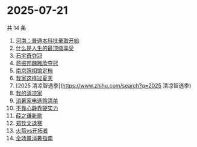 # 2025-07-21

共 14 条

<!-- BEGIN -->
<!-- 最后更新时间 Mon Jul 21 2025 19:11:09 GMT+0800 (China Standard Time) -->

1. [河南：普通本科批录取开始](https://www.zhihu.com/search?q=河南：普通本科批录取开始)
1. [什么是人生的最顶级享受](https://www.zhihu.com/search?q=什么是人生的最顶级享受)
1. [石宇奇夺冠](https://www.zhihu.com/search?q=石宇奇夺冠)
1. [蒋振邦魏雅欣夺冠](https://www.zhihu.com/search?q=蒋振邦魏雅欣夺冠)
1. [南京照相馆定档](https://www.zhihu.com/search?q=南京照相馆定档)
1. [我家这样过夏天](https://www.zhihu.com/search?q=我家这样过夏天)
1. [2025 清凉智选季](https://www.zhihu.com/search?q=2025 清凉智选季)
1. [我的清凉家](https://www.zhihu.com/search?q=我的清凉家)
1. [消暑家电选购清单](https://www.zhihu.com/search?q=消暑家电选购清单)
1. [不靠心静靠硬实力](https://www.zhihu.com/search?q=不靠心静靠硬实力)
1. [薛之谦新歌](https://www.zhihu.com/search?q=薛之谦新歌)
1. [郑钦文退赛](https://www.zhihu.com/search?q=郑钦文退赛)
1. [火箭vs开拓者](https://www.zhihu.com/search?q=火箭vs开拓者)
1. [全场景消暑指南](https://www.zhihu.com/search?q=全场景消暑指南)

<!-- END -->

